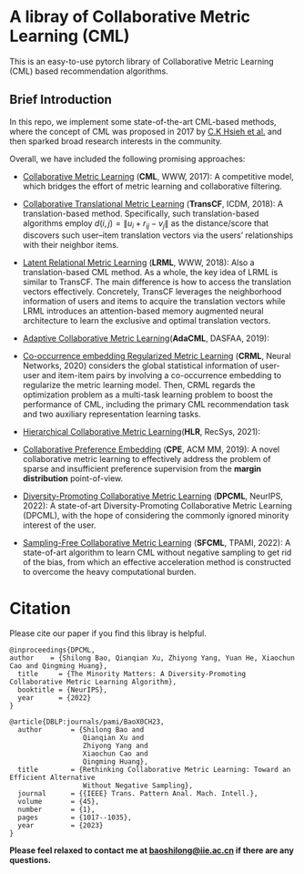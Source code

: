 # A libray of Collaborative Metric Learning (CML)
This is an easy-to-use pytorch library of Collaborative Metric Learning (CML) based recommendation algorithms.

## Brief Introduction

In this repo, we implement some state-of-the-art CML-based methods, where the concept of CML was proposed in 2017 by [C.K Hsieh et al.](https://www.cs.cornell.edu/~ylongqi/paper/HsiehYCLBE17.pdf) and then sparked broad research interests in the community.

Overall, we have included the following promising approaches:
- [Collaborative Metric Learning](https://www.cs.cornell.edu/~ylongqi/paper/HsiehYCLBE17.pdf) (**CML**, WWW, 2017): A competitive model, which bridges the effort of metric learning and collaborative filtering.

- [Collaborative Translational Metric Learning](https://arxiv.org/abs/1906.01637) (**TransCF**, ICDM, 2018): A translation-based method. Specifically, such translation-based algorithms employ $d(i,j)=\|u_i + r_{ij} - v_j\|$ as the distance/score that discovers such user–item translation vectors via the users’ relationships with their neighbor items.

- [Latent Relational Metric Learning](https://arxiv.org/pdf/1707.05176.pdf) (**LRML**, WWW, 2018): Also a translation-based CML method. As a whole, the key idea of LRML is similar to TransCF. The main difference is how to access the translation vectors effectively. Concretely, TransCF leverages the neighborhood information of users and items to acquire the translation vectors while LRML introduces an attention-based memory augmented neural architecture to learn the exclusive and optimal translation vectors.

- [Adaptive Collaborative Metric Learning](https://link.springer.com/chapter/10.1007/978-3-030-18579-4_18)(**AdaCML**, DASFAA, 2019):

- [Co-occurrence embedding Regularized Metric Learning](https://dl.acm.org/doi/abs/10.1016/j.neunet.2020.01.021) (**CRML**, Neural Networks, 2020) considers the global statistical information of user-user and item-item pairs by involving a co-occurrence embedding to regularize the metric learning model. Then, CRML regards the optimization
problem as a multi-task learning problem to boost the performance of CML, including the primary CML recommendation task and two auxiliary representation learning tasks.

- [Hierarchical Collaborative Metric Learning](https://arxiv.org/abs/2108.04655)(**HLR**, RecSys, 2021):

- [Collaborative Preference Embedding](http://www.jdl.link/doc/2011/20191229_ACMM-Collaborative%20Preference%20Embedding%20against%20Sparse%20Labels.pdf) (**CPE**, ACM MM, 2019): A novel collaborative metric learning to effectively address the problem of sparse and insufficient preference supervision from the **margin distribution** point-of-view.

- [Diversity-Promoting Collaborative Metric Learning](https://arxiv.org/pdf/2209.15292.pdf) (**DPCML**, NeurIPS, 2022): A state-of-art Diversity-Promoting Collaborative Metric Learning (DPCML), with the hope of considering the commonly ignored minority interest of the user.

- [Sampling-Free Collaborative Metric Learning](https://arxiv.org/pdf/2206.11549.pdf) (**SFCML**, TPAMI, 2022): A state-of-art algorithm to learn CML without negative sampling to get rid of the bias, from which an effective acceleration method is constructed to overcome the heavy computational burden. 

# Citation
Please cite our paper if you find this libray is helpful.

```
@inproceedings{DPCML, 
author    = {Shilong Bao, Qianqian Xu, Zhiyong Yang, Yuan He, Xiaochun Cao and Qingming Huang},
  title     = {The Minority Matters: A Diversity-Promoting Collaborative Metric Learning Algorithm},
  booktitle = {NeurIPS},
  year      = {2022}
}
```

```
@article{DBLP:journals/pami/BaoX0CH23,
  author       = {Shilong Bao and
                  Qianqian Xu and
                  Zhiyong Yang and
                  Xiaochun Cao and
                  Qingming Huang},
  title        = {Rethinking Collaborative Metric Learning: Toward an Efficient Alternative
                  Without Negative Sampling},
  journal      = {{IEEE} Trans. Pattern Anal. Mach. Intell.},
  volume       = {45},
  number       = {1},
  pages        = {1017--1035},
  year         = {2023}
}
```
**Please feel relaxed to contact me at baoshilong@iie.ac.cn if there are any questions.**
